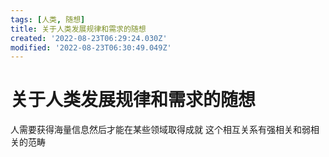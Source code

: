 ```yaml
---
tags: [人类, 随想]
title: 关于人类发展规律和需求的随想
created: '2022-08-23T06:29:24.030Z'
modified: '2022-08-23T06:30:49.049Z'
---
```


# 关于人类发展规律和需求的随想

人需要获得海量信息然后才能在某些领域取得成就 这个相互关系有强相关和弱相关的范畴
